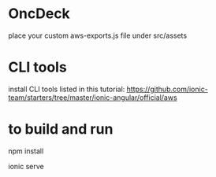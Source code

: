 # OncDeck

place your custom aws-exports.js file under src/assets

# CLI tools
install CLI tools listed in this tutorial: https://github.com/ionic-team/starters/tree/master/ionic-angular/official/aws

# to build and run
npm install

ionic serve

